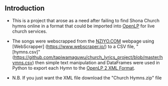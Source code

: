 ## Introduction ##
* This is a project that arose as a need after failing to find Shona Church hymns online in a format that could be imported into [OpenLP](https://openlp.org/) for live church services.
* The songs were webscrapped from the [NZIYO.COM](https://nziyo.com) webpage using [WebScrapper] (https://www.webscraper.io/) to a CSV file, "[hymns.csv]"(https://github.com/tapiwamaguwu/church_lyrics_project/blob/master/hymns.csv) then simple text manipulation and DataFrames were used in Python to export each Hymn to the [OpenLP 2 XML Format](https://docs.openlyrics.org/en/latest/dataformat.html).

* N.B. If you just want the XML file download the "Church Hymns.zip" file